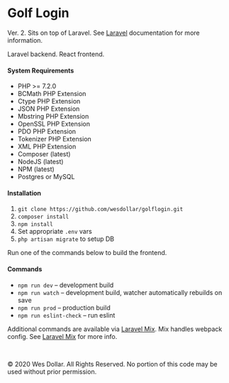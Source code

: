 # Golf Login
Ver. 2. Sits on top of Laravel. See [Laravel](//laravel.com) documentation for more information.

Laravel backend. React frontend.

#### System Requirements
- PHP >= 7.2.0
- BCMath PHP Extension
- Ctype PHP Extension
- JSON PHP Extension
- Mbstring PHP Extension
- OpenSSL PHP Extension
- PDO PHP Extension
- Tokenizer PHP Extension
- XML PHP Extension
- Composer (latest)
- NodeJS (latest)
- NPM (latest)
- Postgres or MySQL

#### Installation
1. `git clone https://github.com/wesdollar/golflogin.git`
1. `composer install`
1. `npm install`
1. Set appropriate `.env` vars
1. `php artisan migrate` to setup DB

Run one of the commands below to build the frontend.

#### Commands
* `npm run dev` – development build
* `npm run watch` – development build, watcher automatically rebuilds on save
* `npm run prod` – production build
* `npm run eslint-check` – run eslint

Additional commands are available via [Laravel Mix](https://laravel.com/docs/6.x/mix). Mix handles webpack config. See [Laravel Mix](https://laravel.com/docs/6.x/mix) for more info.

&nbsp;

&copy; 2020 Wes Dollar. All Rights Reserved. No portion of this code may be used without prior permission.
